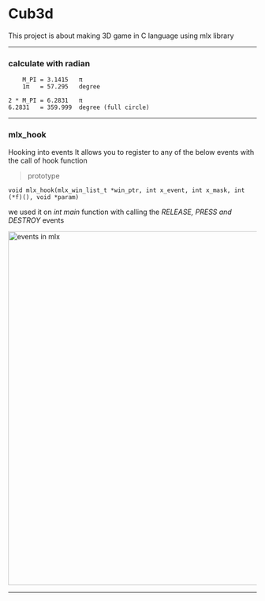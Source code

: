 
# Cub3d
This project is about making 3D game in C language using mlx library
__________________________________________________________________________________________________________________

### calculate with radian
        M_PI = 3.1415   π
        1π   = 57.295   degree
        
    2 * M_PI = 6.2831   π
    6.2831   = 359.999  degree (full circle)

_____________________________________________
    
    

### mlx_hook

Hooking into events It allows you to register to any of the below events with the call of hook function

> prototype

    void mlx_hook(mlx_win_list_t *win_ptr, int x_event, int x_mask, int (*f)(), void *param)

we used it on *int main* function with calling the *RELEASE, PRESS and DESTROY* events

<img width="717" alt="events in mlx" src="https://github.com/realdahh/Cub3d/assets/111651235/356b4041-17c0-48be-90f3-764f5c161853">

_____________________________________________
